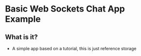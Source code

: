 # Basic Web Sockets Chat App Example

## What is it?
* A simple app based on a tutorial, this is just reference storage